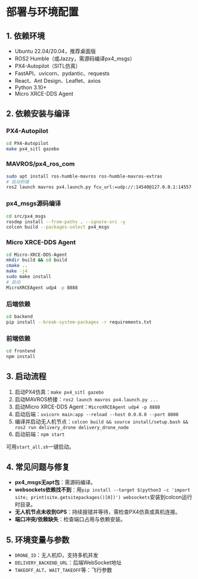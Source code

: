 # 部署与环境配置

## 1. 依赖环境

- Ubuntu 22.04/20.04，推荐桌面版
- ROS2 Humble（或Jazzy，需源码编译px4_msgs）
- PX4-Autopilot（SITL仿真）
- FastAPI、uvicorn、pydantic、requests
- React、Ant Design、Leaflet、axios
- Python 3.10+
- Micro XRCE-DDS Agent

## 2. 依赖安装与编译

### PX4-Autopilot
```bash
cd PX4-Autopilot
make px4_sitl gazebo
```

### MAVROS/px4_ros_com
```bash
sudo apt install ros-humble-mavros ros-humble-mavros-extras
# 启动桥接
ros2 launch mavros px4.launch.py fcu_url:=udp://:14540@127.0.0.1:14557
```

### px4_msgs源码编译
```bash
cd src/px4_msgs
rosdep install --from-paths . --ignore-src -y
colcon build --packages-select px4_msgs
```

### Micro XRCE-DDS Agent
```bash
cd Micro-XRCE-DDS-Agent
mkdir build && cd build
cmake ..
make -j4
sudo make install
# 启动
MicroXRCEAgent udp4 -p 8888
```

### 后端依赖
```bash
cd backend
pip install --break-system-packages -r requirements.txt
```

### 前端依赖
```bash
cd frontend
npm install
```

## 3. 启动流程

1. 启动PX4仿真：`make px4_sitl gazebo`
2. 启动MAVROS桥接：`ros2 launch mavros px4.launch.py ...`
3. 启动Micro XRCE-DDS Agent：`MicroXRCEAgent udp4 -p 8888`
4. 启动后端：`uvicorn main:app --reload --host 0.0.0.0 --port 8000`
5. 编译并启动无人机节点：`colcon build && source install/setup.bash && ros2 run delivery_drone delivery_drone_node`
6. 启动前端：`npm start`

可用`start_all.sh`一键启动。

## 4. 常见问题与修复

- **px4_msgs无apt包**：需源码编译。
- **websockets依赖找不到**：用`pip install --target $(python3 -c 'import site; print(site.getsitepackages()[0])') websockets`安装到colcon运行时目录。
- **无人机节点未收到GPS**：持续报错并等待，需检查PX4仿真或真机连接。
- **端口冲突/依赖缺失**：检查端口占用与依赖安装。

## 5. 环境变量与参数

- `DRONE_ID`：无人机ID，支持多机并发
- `DELIVERY_BACKEND_URL`：后端WebSocket地址
- `TAKEOFF_ALT`、`WAIT_TAKEOFF`等：飞行参数 